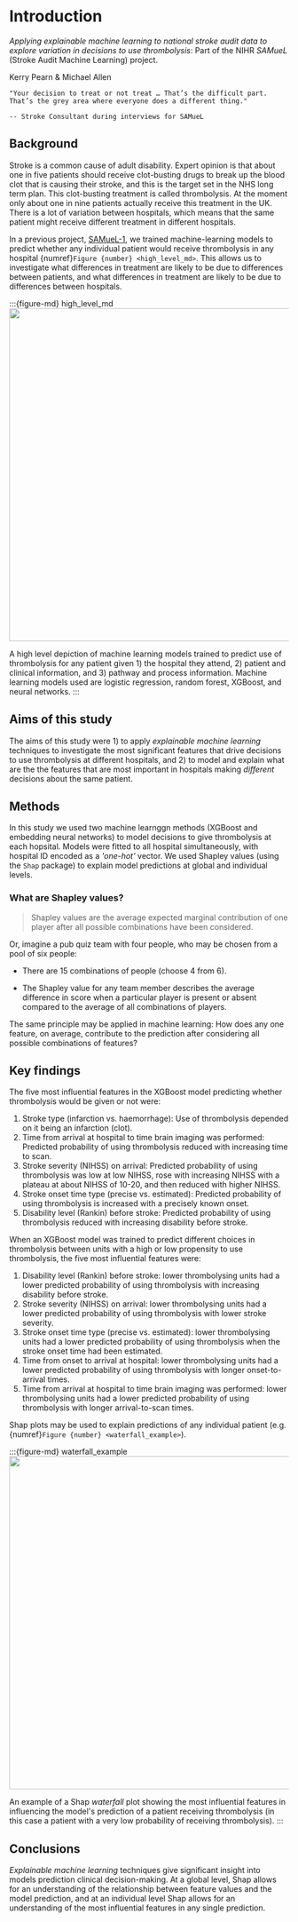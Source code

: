 # Introduction

*Applying explainable machine learning to national stroke audit data to explore variation in decisions to use thrombolysis*: Part of the NIHR *SAMueL* (Stroke Audit Machine Learning) project.

Kerry Pearn & Michael Allen

```{epigraph}
"Your decision to treat or not treat … That’s the difficult part. That’s the grey area where everyone does a different thing."

-- Stroke Consultant during interviews for SAMueL
```

## Background

Stroke is a common cause of adult disability. Expert opinion is that about one in five patients should receive clot-busting drugs to break up the blood clot that is causing their stroke, and this is the target set in the NHS long term plan. This clot-busting treatment is called thrombolysis. At the moment only about one in nine patients actually receive this treatment in the UK. There is a lot of variation between hospitals, which means that the same patient might receive different treatment in different hospitals.

In a previous project, [SAMueL-1](https://samuel-book.github.io/samuel-1/introduction/intro.html), we trained machine-learning models to predict whether any individual patient would receive thrombolysis in any hospital {numref}`Figure {number} <high_level_md>`. This allows us to investigate what differences in treatment are likely to be due to differences between patients, and what differences in treatment are likely to be due to differences between hospitals.

:::{figure-md} high_level_md
<img src="./images/ml_model_high_level.png" width="600">

A high level depiction of machine learning models trained to predict use of thrombolysis for any patient given 1) the hospital they attend, 2) patient and clinical information, and 3) pathway and process information. Machine learning models used are logistic regression, random forest, XGBoost, and neural networks.
:::

## Aims of this study

The aims of this study were 1) to apply *explainable machine learning* techniques to investigate the most significant features that drive decisions to use thrombolysis at different hospitals, and 2) to model and explain what are the the features that are most important in hospitals making *different* decisions about the same patient.

## Methods

In this study we used two machine learnggn methods (XGBoost and embedding neural networks) to model decisions to give thrombolysis at each hopsital. Models were fitted to all hospital simultaneously, with hospital ID encoded as a *'one-hot'* vector. We used Shapley values (using the `Shap` package) to explain model predictions at global and individual levels.

### What are Shapley values?

> Shapley values are the average expected marginal contribution of one player after all possible combinations have been considered.

Or, imagine a pub quiz team with four people, who may be chosen from a pool of six people:

* There are 15 combinations of people (choose 4 from 6).

* The Shapley value for any team member describes the average difference in score when a particular player is present or absent compared to the average of all combinations of players.

The same principle may be applied in machine learning: How does any one feature, on average, contribute to the prediction after considering all possible combinations of features? 

## Key findings

The five most influential features in the XGBoost model predicting whether thrombolysis would be given or not were:

1. Stroke type (infarction vs. haemorrhage): Use of thrombolysis depended on it being an infarction (clot).
2. Time from arrival at hospital to time brain imaging was performed: Predicted probability of using thrombolysis reduced with increasing time to scan.
3. Stroke severity (NIHSS) on arrival: Predicted probability of using thrombolysis was low at low NIHSS, rose with increasing NIHSS with a plateau at about NIHSS of 10-20, and then reduced with higher NIHSS.
4. Stroke onset time type (precise vs. estimated): Predicted probability of using thrombolysis is increased with a precisely known  onset.
5. Disability level (Rankin) before stroke: Predicted probability of using thrombolysis reduced with increasing disability before stroke.

When an XGBoost model was trained to predict different choices in thrombolysis between units with a high or low propensity to use thrombolysis, the five most influential features were:

1. Disability level (Rankin) before stroke: lower thrombolysing units had a lower predicted probability of using thrombolysis with increasing disability before stroke.
2. Stroke severity (NIHSS) on arrival: lower thrombolysing units had a lower predicted probability of using thrombolysis with lower stroke severity.
3. Stroke onset time type (precise vs. estimated): lower thrombolysing units had a lower predicted probability of using thrombolysis when the stroke onset time had been estimated.
4. Time from onset to arrival at hospital: lower thrombolysing units had a lower predicted probability of using thrombolysis with longer onset-to-arrival times.
5. Time from arrival at hospital to time brain imaging was performed: lower thrombolysing units had a lower predicted probability of using thrombolysis with longer arrival-to-scan times.

Shap plots may be used to explain predictions of any individual patient (e.g. {numref}`Figure {number} <waterfall_example>`). 

:::{figure-md} waterfall_example
<img src="./images/xgb_waterfall_low_probability.jpg" width="600">

An example of a Shap *waterfall* plot showing the most influential features in influencing the model's prediction of a patient receiving thrombolysis (in this case a patient with a very low probability of receiving thrombolysis).
:::

## Conclusions

*Explainable machine learning* techniques give significant insight into models prediction clinical decision-making. At a global level, Shap allows for an understanding of the relationship between feature values and the model prediction, and at an individual level Shap allows for an understanding of the most influential features in any single prediction.





